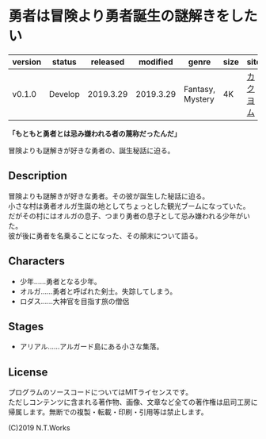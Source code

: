 # 勇者は冒険より勇者誕生の謎解きをしたい

| version | status | released | modified | genre | size | site | contest |
| --- | --- | --- | --- | --- | --- | --- | --- |
| v0.1.0 | Develop | 2019.3.29 | 2019.3.29 | Fantasy, Mystery | 4K | [カクヨム](https://kakuyomu.jp/works/1177354054889036769) | [カクヨム3周年記念選手権](https://kakuyomu.jp/info/entry/3rd_anniversary_kac9) |

**「もともと勇者とは忌み嫌われる者の蔑称だったんだ」**

冒険よりも謎解きが好きな勇者の、誕生秘話に迫る。

## Description

冒険よりも謎解きが好きな勇者。その彼が誕生した秘話に迫る。  
小さな村は勇者オルガ生誕の地としてちょっとした観光ブームになっていた。  
だがその村にはオルガの息子、つまり勇者の息子として忌み嫌われる少年がいた。  
彼が後に勇者を名乗ることになった、その顛末について語る。

## Characters

- 少年……勇者となる少年。
- オルガ……勇者と呼ばれた剣士。失踪してしまう。
- ロダス……大神官を目指す旅の僧侶

## Stages

- アリアル……アルガード島にある小さな集落。

## License

プログラムのソースコードについてはMITライセンスです。  
ただしコンテンツに含まれる著作物、画像、文章など全ての著作権は凪司工房に帰属します。無断での複製・転載・印刷・引用等は禁止します。

(C)2019 N.T.Works

